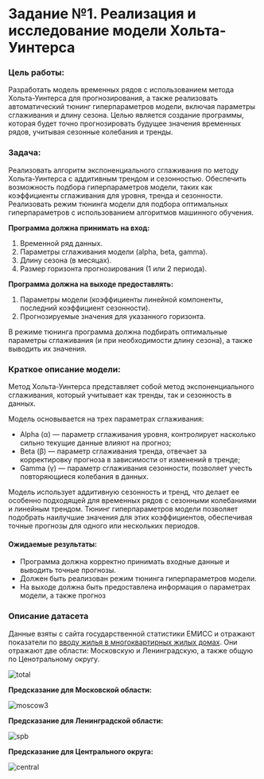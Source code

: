 # Задание №1. Реализация и исследование модели Хольта-Уинтерса
### Цель работы:
Разработать модель временных рядов с использованием метода Хольта-Уинтерса для прогнозирования, а также реализовать автоматический тюнинг гиперпараметров модели, включая параметры сглаживания и длину сезона. Целью является создание программы, которая будет точно прогнозировать будущее значения временных рядов, учитывая сезонные колебания и тренды.

### Задача:
Реализовать алгоритм экспоненциального сглаживания по методу Хольта-Уинтерса с аддитивным трендом и сезонностью.
Обеспечить возможность подбора гиперпараметров модели, таких как коэффициенты сглаживания для уровня, тренда и сезонности.
Реализовать режим тюнинга модели для подбора оптимальных гиперпараметров с использованием алгоритмов машинного обучения.

**Программа должна принимать на вход:**
1. Временной ряд данных.
2. Параметры сглаживания модели (alpha, beta, gamma).
3. Длину сезона (в месяцах).
4. Размер горизонта прогнозирования (1 или 2 периода).

**Программа должна на выходе предоставлять:**
1. Параметры модели (коэффициенты линейной компоненты, последний коэффициент сезонности).
2. Прогнозируемые значения для указанного горизонта.

В режиме тюнинга программа должна подбирать оптимальные параметры сглаживания (и при необходимости длину сезона), а также выводить их значения.

### Краткое описание модели:
Метод Хольта-Уинтерса представляет собой метод экспоненциального сглаживания, который учитывает как тренды, так и сезонность в данных. 

Модель основывается на трех параметрах сглаживания:

* Alpha (α) — параметр сглаживания уровня, контролирует насколько сильно текущие данные влияют на прогноз;
* Beta (β) — параметр сглаживания тренда, отвечает за корректировку прогноза в зависимости от изменений в тренде;
* Gamma (γ) — параметр сглаживания сезонности, позволяет учесть повторяющиеся колебания в данных.

Модель использует аддитивную сезонность и тренд, что делает ее особенно подходящей для временных рядов с сезонными колебаниями и линейным трендом. Тюнинг гиперпараметров модели позволяет подобрать наилучшие значения для этих коэффициентов, обеспечивая точные прогнозы для одного или нескольких периодов.

#### Ожидаемые результаты:
* Программа должна корректно принимать входные данные и выводить точные прогнозы.
* Должен быть реализован режим тюнинга гиперпараметров модели.
* На выходе должна быть предоставлена информация о параметрах модели, а также прогноз

### Описание датасета
Данные взяты с сайта государственной статистики ЕМИСС и отражают показатели по [вводу жилья в многоквартирных жилых домах](https://www.fedstat.ru/indicator/59262). Они отражают две области: Московскую и Ленинградскую, а также общую по Ценотральному округу. 

![total](https://github.com/user-attachments/assets/171e2894-392a-4f96-b038-1cb4b9ed034d)

**Предсказание для Московской области:**

![moscow3](https://github.com/user-attachments/assets/5fae9d09-b760-4d6a-9877-b216e067af4f)


**Предсказание для Ленинградской области:**

![spb](https://github.com/user-attachments/assets/575706bc-168c-4955-8e55-c807ce6dd9c8)


**Предсказание для Центрального округа:**

![central](https://github.com/user-attachments/assets/7100b90c-be9e-4bae-957c-f9a5bcffb8b3)


